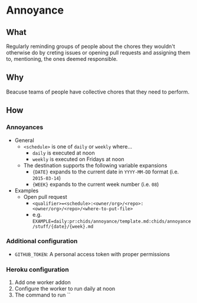 # Annoyance

## What

Regularly reminding groups of people about the chores they wouldn't otherwise do by creting issues or opening pull requests and assigning them to, mentioning, the ones deemed responsible.

## Why

Beacuse teams of people have collective chores that they need to perform.

## How

### Annoyances

* General
   * `<schedule>` is one of `daily` or `weekly` where...
      * `daily` is executed at noon
      * `weekly` is executed on Fridays at noon
   * The destination supports the following variable expansions
      * `{DATE}` expands to the current date in `YYYY-MM-DD` format (i.e. `2015-03-14`)
      * `{WEEK}` expands to the current week number (i.e. `08`)
* Examples
   * Open pull request
      * `<qualifier>=<schedule>:<owner/org>/<repo>:<owner/org>/<repo>/<where-to-put-file>`
      * e.g. `EXAMPLE=daily:pr:chids/annoyance/template.md:chids/annoyance/stuff/{date}/{week}.md`

### Additional configuration

* `GITHUB_TOKEN`: A personal access token with proper permissions

### Heroku configuration

1. Add one worker addon
2. Configure the worker to run daily at noon
3. The command to run `` 